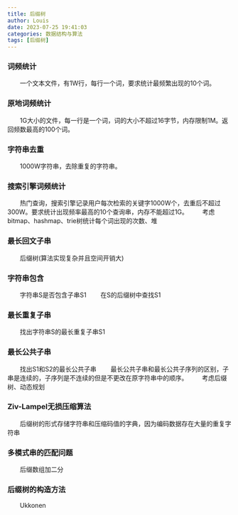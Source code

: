 ```yaml
---
title: 后缀树
author: Louis
date: 2023-07-25 19:41:03
categories: 数据结构与算法
tags: [后缀树]
---
```


### 词频统计

&emsp;&emsp;一个文本文件，有1W行，每行一个词，要求统计最频繁出现的10个词。

### 原地词频统计

&emsp;&emsp;1G大小的文件，每一行是一个词，词的大小不超过16字节，内存限制1M。返回频数最高的100个词。

### 字符串去重

&emsp;&emsp;1000W字符串，去除重复的字符串。

### 搜索引擎词频统计

&emsp;&emsp;热门查询，搜索引擎记录用户每次检索的关键字1000W个，去重后不超过300W。要求统计出现频率最高的10个查询串，内存不能超过1G。
&emsp;&emsp;考虑bitmap、hashmap、trie树统计每个词出现的次数、堆

### 最长回文子串

&emsp;&emsp;后缀树(算法实现复杂并且空间开销大)

### 字符串包含

&emsp;&emsp;字符串S是否包含子串S1
&emsp;&emsp;在S的后缀树中查找S1

### 最长重复子串

&emsp;&emsp;找出字符串S的最长重复子串S1

### 最长公共子串

&emsp;&emsp;找出S1和S2的最长公共子串
&emsp;&emsp;最长公共子串和最长公共子序列的区别，子串是连续的，子序列是不连续的但是不更改在原字符串中的顺序。
&emsp;&emsp;考虑后缀树、动态规划

### Ziv-Lampel无损压缩算法

&emsp;&emsp;后缀树的形式存储字符串和压缩码值的字典，因为编码数据存在大量的重复字符串

### 多模式串的匹配问题

&emsp;&emsp;后缀数组加二分

### 后缀树的构造方法

&emsp;&emsp;Ukkonen
